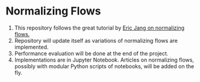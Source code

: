 # Normalizing Flows

1. This repository follows the great tutorial by [Eric Jang on normalizing flows.](https://github.com/ericjang/normalizing-flows-tutorial)
2. Repository will update itself as variations of normalizing flows are implemented.
3. Performance evaluation will be done at the end of the project.
4. Implementations are in Jupyter Notebook. Articles on normalizing flows, possibly with modular Python scripts of notebooks, will be added on the fly.
